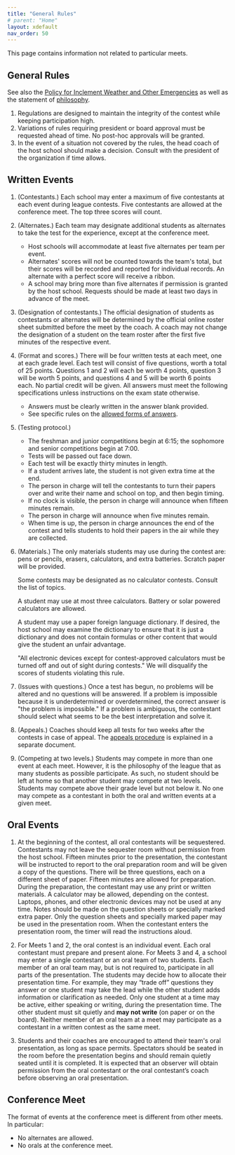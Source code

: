 ```yaml
---
title: "General Rules"
# parent: "Home"
layout: xdefault
nav_order: 50
---
```


This page contains information not related to particular meets.

## General Rules

See also the [Policy for Inclement Weather and Other
Emergencies](emergencies) as well as the statement of [philosophy](philosophy).

1. Regulations are designed to maintain the integrity of the contest
   while keeping participation high.
2. Variations of rules requiring president or board approval must be
   requested ahead of time. No post-hoc approvals will be granted.
3. In the event of a situation not covered by the rules, the head
   coach of the host school should make a decision. Consult with the
   president of the organization if time allows.

## Written Events

1. (Contestants.) Each school may enter a maximum of five contestants at each event
   during league contests. Five contestants are allowed at the
   conference meet. The top three scores will count.

2. (Alternates.) Each team may
   designate additional students as alternates to take the test for
   the experience, except at the conference meet.

   * Host schools will accommodate at least five alternates per team
   per event.
   * Alternates' scores will not be counted towards the team's total,
   but their scores will be recorded and reported for individual
   records. An alternate with a perfect score will receive a ribbon.
   * A school may bring more than five alternates if permission is
   granted by the host school. Requests should be made at least two
   days in advance of the meet.

3. (Designation of contestants.) The official designation of students as contestants or alternates will be determined by the official online roster sheet submitted before the meet by the coach. A coach may not change the designation of a student on the team roster after the first five minutes of the respective event.

3. (Format and scores.)
   There will be four written tests at each meet, one at each grade
   level. Each test will consist of five questions, worth a total of
   25 points. Questions 1 and 2 will each be worth 4 points, question
   3 will be worth 5 points, and questions 4 and 5 will be worth 6
   points each. No partial credit will be given. All answers must meet
   the following specifications unless instructions on the exam state
   otherwise.

   * Answers must be clearly written in the answer blank provided.
   * See specific rules on the [allowed forms of answers](form-of-answer).

4. (Testing protocol.)
   * The freshman and junior competitions begin at 6:15; the sophomore and senior competitions begin at 7:00.
   * Tests will be
   passed out face down.
   * Each test will be exactly thirty minutes in length.
   * If a student arrives late, the student is not given extra time at the end.
   * The person in charge will tell the
   contestants to turn their papers over and write their name and
   school on top, and then begin timing.
   * If no clock is visible, the person in charge will announce when
    fifteen minutes remain.
   * The person in charge will announce when five minutes remain.
   * When time is up, the person in charge announces the end of the
     contest and tells students to hold their papers in the air while
     they are collected.

5. (Materials.)
   The only materials students may use during the contest are: pens or
   pencils, erasers, calculators, and extra batteries. Scratch
   paper will be provided.

   Some contests may be designated as no calculator contests. Consult
   the list of topics.

   A student may use at most three calculators. Battery or solar
   powered calculators are allowed.

   A student may use a paper foreign
   language dictionary. If desired, the host school may examine the
   dictionary to ensure that it is just a dictionary and does not
   contain formulas or other content that would give the student an
   unfair advantage.

   "All electronic devices except for
   contest-approved calculators must be turned off and out of sight
   during contests." We will disqualify the scores of students
   violating this rule.

6. (Issues with questions.)
   Once a test has begun, no problems will be altered and no questions will be answered. If a problem is impossible because it is underdetermined or overdetermined, the correct answer is "the problem is impossible." If a problem is ambiguous, the contestant should select what seems to be the best interpretation and solve it.

7. (Appeals.)
Coaches should keep all tests for two weeks after the contests in case
of appeal. The [appeals procedure](appeals) is explained in a separate
document.

8. (Competing at two levels.)
Students may compete in more than one event at each meet.  However, it
is the philosophy of the league that as many students as possible
participate.  As such, no student should be left at home so that
another student may compete at two levels.  Students may compete above
their grade level but not below it. No one may compete as a contestant
in both the oral and written events at a given meet.

## Oral Events

1. At the beginning of the contest, all oral contestants will be
sequestered. Contestants may not leave the sequester room without
permission from the host school. Fifteen minutes prior to the
presentation, the contestant will be instructed to report to the oral
preparation room and will be given a copy of the questions. There will
be three questions, each on a different sheet of paper. Fifteen
minutes are allowed for preparation. During the preparation, the
contestant may use any print or written materials. A calculator
may be allowed, depending on the contest. Laptops, phones, and
other electronic devices may not be used at any time. Notes should be
made on the question sheets or specially marked extra paper.  Only the
question sheets and specially marked paper may be used in the presentation room.
When the contestant enters the presentation
room, the timer will read the instructions aloud.

2. For Meets 1 and 2, the oral contest is an individual event. Each oral contestant must prepare and present alone. For Meets 3 and 4, a school may enter a single contestant or an oral team of two students. Each member of an oral team may, but is not required to, participate in all parts of the presentation. The students may decide how to allocate their presentation time. For example, they may “trade off” questions they answer or one student may take the lead while the other student adds information or clarification as needed. Only one student at a time may be active, either speaking or writing, during the presentation time. The other student must sit quietly and **may not write** (on paper or on the board). Neither member of an oral team at a meet may participate as a contestant in a written contest as the same meet.

3. Students and their coaches are encouraged to attend their team's oral presentation, as long as space permits. Spectators should be seated in the room before the presentation begins and should remain quietly seated until it is completed. It is expected that an observer will obtain permission from the oral contestant or the oral contestant’s coach before observing an oral presentation.

## Conference Meet

The format of events at the conference meet is different from other meets. In particular:
* No alternates are allowed.
* No orals at the conference meet.
